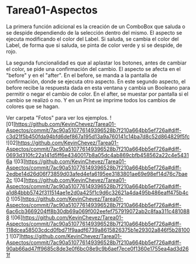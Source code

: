 # Tarea01-Aspectos
La primera función adicional es la creación de un ComboBox que saluda o se despide dependiendo de 
la selección dentro del mismo. El aspecto se ejecuta modificando el color del Label. Si saluda, 
se cambia el color del Label, de forma que si saluda, se 
pinta de color verde y si se despide, de rojo. 

La segunda funcionalidad es que al aplastar los botones, antes de cambiar el color, se pide una confirmación 
del cambio. El aspecto se afecta en el "before" y en el "after". En el before, se manda a la pantalla de 
confirmación, donde se ejecuta otro aspecto. En este segundo aspecto, el before recibe la respuesta dada en esta
ventana y cambia un Booleano para permitir o negar el cambio de color. En el after, se muestar por pantalla
si el cambio se realizó o no. Y en un Print se imprime todos los cambios de colores que se hagan.

Ver carpeta "Fotos" para ver los ejemplos.
![01]https://github.com/KevinChevez/Tarea01-Aspectos/commit/7ac90a510776149396528b7f210a664bb5ef726a#diff-c3d21f5b450fda94bfd6def867a195d13a9a760141c14ba7d8c52d864829f5fc
![02]https://github.com/KevinChevez/Tarea01-Aspectos/commit/7ac90a510776149396528b7f210a664bb5ef726a#diff-0693d310fc22a141d5ff6e4340017b8a05dc4ab869cbfb458562a22c4e54316a
![03]https://github.com/KevinChevez/Tarea01-Aspectos/commit/7ac90a510776149396528b7f210a664bb5ef726a#diff-2edbe14d26d06f73859d03afed4efa6195ee3183801ae69e98ef14d76c7bae2c
![04]https://github.com/KevinChevez/Tarea01-Aspectos/commit/7ac90a510776149396528b7f210a664bb5ef726a#diff-a1d84bbb5742f311514ae1e2d0a425f1c9d6c32621a4da495b486eaff475b4c0
![05]https://github.com/KevinChevez/Tarea01-Aspectos/commit/7ac90a510776149396528b7f210a664bb5ef726a#diff-6ac6cb3669204ff8b30db69a069f002eefef757919072ab2c8faa311c4810888
![06]https://github.com/KevinChevez/Tarea01-Aspectos/commit/7ac90a510776149396528b7f210a664bb5ef726a#diff-118dcea58503cdcd0fbd71f9aadf6739a8615826375b1e29302a846f5b281001
![07]https://github.com/KevinChevez/Tarea01-Aspectos/commit/7ac90a510776149396528b7f210a664bb5ef726a#diff-90ab66ad47ff9685c8de3e0f6bc08e9c9b6aef7ece0f1360e1755ea4ad3d261f